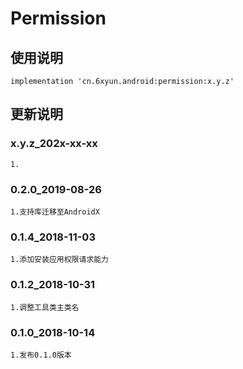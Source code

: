 Permission
===

使用说明
---
```
implementation 'cn.6xyun.android:permission:x.y.z'
```

更新说明
---
### x.y.z_202x-xx-xx
    1.

### 0.2.0_2019-08-26
    1.支持库迁移至AndroidX

### 0.1.4_2018-11-03
    1.添加安装应用权限请求能力

### 0.1.2_2018-10-31
    1.调整工具类主类名

### 0.1.0_2018-10-14
    1.发布0.1.0版本